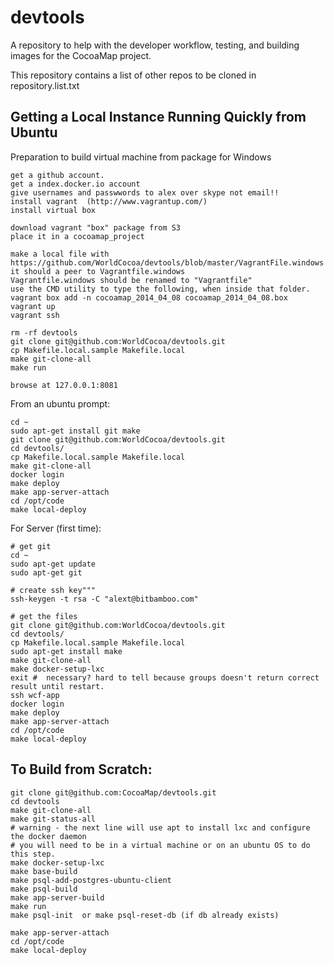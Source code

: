 devtools
========

A repository to help with the developer workflow, testing, and building images for the CocoaMap project.

This repository contains a list of other repos to be cloned in repository.list.txt


Getting a Local Instance Running Quickly from Ubuntu
----------------------------------------------------

Preparation to build virtual machine from package for Windows

    get a github account.
    get a index.docker.io account
    give usernames and passwwords to alex over skype not email!!
    install vagrant  (http://www.vagrantup.com/)
    install virtual box

    download vagrant "box" package from S3
    place it in a cocoamap_project

    make a local file with https://github.com/WorldCocoa/devtools/blob/master/VagrantFile.windows
    it should a peer to Vagrantfile.windows 
    Vagrantfile.windows should be renamed to "Vagrantfile"
    use the CMD utility to type the following, when inside that folder.
    vagrant box add -n cocoamap_2014_04_08 cocoamap_2014_04_08.box
    vagrant up
    vagrant ssh

    rm -rf devtools
    git clone git@github.com:WorldCocoa/devtools.git
    cp Makefile.local.sample Makefile.local
    make git-clone-all
    make run

    browse at 127.0.0.1:8081


From an ubuntu prompt:

    cd ~
    sudo apt-get install git make
    git clone git@github.com:WorldCocoa/devtools.git
    cd devtools/
    cp Makefile.local.sample Makefile.local
    make git-clone-all
    docker login
    make deploy
    make app-server-attach
    cd /opt/code
    make local-deploy


For Server (first time):

    # get git
    cd ~
    sudo apt-get update
    sudo apt-get git

    # create ssh key"""
    ssh-keygen -t rsa -C "alext@bitbamboo.com"

    # get the files
    git clone git@github.com:WorldCocoa/devtools.git
    cd devtools/
    cp Makefile.local.sample Makefile.local
    sudo apt-get install make
    make git-clone-all
    make docker-setup-lxc
    exit #  necessary? hard to tell because groups doesn't return correct result until restart.
    ssh wcf-app
    docker login
    make deploy
    make app-server-attach
    cd /opt/code
    make local-deploy




To Build from Scratch: 
----------------------

    git clone git@github.com:CocoaMap/devtools.git
    cd devtools
    make git-clone-all
    make git-status-all
    # warning - the next line will use apt to install lxc and configure the docker daemon
    # you will need to be in a virtual machine or on an ubuntu OS to do this step.
    make docker-setup-lxc
    make base-build
    make psql-add-postgres-ubuntu-client
    make psql-build
    make app-server-build
    make run
    make psql-init  or make psql-reset-db (if db already exists)

    make app-server-attach
    cd /opt/code
    make local-deploy